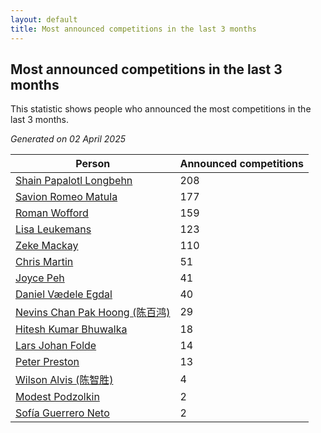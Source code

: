 ```yaml
---
layout: default
title: Most announced competitions in the last 3 months
---
```

## Most announced competitions in the last 3 months
This statistic shows people who announced the most competitions in the last 3 months.

*Generated on 02 April 2025*

| Person | Announced competitions |
| --- | --- |
| [Shain Papalotl Longbehn](https://www.worldcubeassociation.org/persons/2020LONG05) | 208 |
| [Savion Romeo Matula](https://www.worldcubeassociation.org/persons/2019MATU03) | 177 |
| [Roman Wofford](https://www.worldcubeassociation.org/persons/2017WOFF01) | 159 |
| [Lisa Leukemans](https://www.worldcubeassociation.org/persons/2021LEUK01) | 123 |
| [Zeke Mackay](https://www.worldcubeassociation.org/persons/2015MACK06) | 110 |
| [Chris Martin](https://www.worldcubeassociation.org/persons/2013MART03) | 51 |
| [Joyce Peh](https://www.worldcubeassociation.org/persons/2017PEHJ01) | 41 |
| [Daniel Vædele Egdal](https://www.worldcubeassociation.org/persons/2013EGDA01) | 40 |
| [Nevins Chan Pak Hoong (陈百鸿)](https://www.worldcubeassociation.org/persons/2010CHAN20) | 29 |
| [Hitesh Kumar Bhuwalka](https://www.worldcubeassociation.org/persons/2022BHUW01) | 18 |
| [Lars Johan Folde](https://www.worldcubeassociation.org/persons/2018FOLD01) | 14 |
| [Peter Preston](https://www.worldcubeassociation.org/persons/2017PRES02) | 13 |
| [Wilson Alvis (陈智胜)](https://www.worldcubeassociation.org/persons/2011ALVI01) | 4 |
| [Modest Podzolkin](https://www.worldcubeassociation.org/persons/2017PODZ01) | 2 |
| [Sofía Guerrero Neto](https://www.worldcubeassociation.org/persons/2017NETO02) | 2 |
